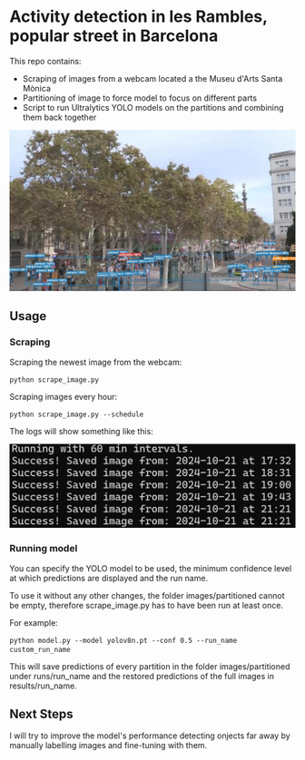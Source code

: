 # Activity detection in les Rambles, popular street in Barcelona

This repo contains:
- Scraping of images from a webcam located a the Museu d'Arts Santa Mònica
- Partitioning of image to force model to focus on different parts
- Script to run Ultralytics YOLO models on the partitions and combining them back together


![Example Prediction](https://github.com/mhandt9/bcn-rambles-activity/blob/main/example_imgs/example_result.png)


## Usage

### Scraping
Scraping the newest image from the webcam:

```
python scrape_image.py
```

Scraping images every hour:

```
python scrape_image.py --schedule
```
The logs will show something like this:

![Example logs from scraping hourly](https://github.com/mhandt9/bcn-rambles-activity/blob/main/example_imgs/example_logs_scraping.png)

### Running model

You can specify the YOLO model to be used, the minimum confidence level at which predictions are displayed and the run name.

To use it without any other changes, the folder images/partitioned cannot be empty, therefore scrape_image.py has to have been run at least once.

For example:

```
python model.py --model yolov8n.pt --conf 0.5 --run_name custom_run_name
```
This will save predictions of every partition in the folder images/partitioned under runs/run_name and the restored predictions of the full images in results/run_name.


## Next Steps

I will try to improve the model's performance detecting onjects far away by manually labelling images and fine-tuning with them.
